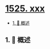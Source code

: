 # [1525. xxx](https://github.com/Tdahuyou/TNotes.leetcode/tree/main/notes/1525.%20xxx)

<!-- region:toc -->

- [1. 📝 概述](#1--概述)

<!-- endregion:toc -->

## 1. 📝 概述
